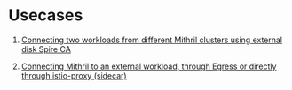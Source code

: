 # Usecases

1. [Connecting two workloads from different Mithril clusters using external disk Spire CA](https://hpe-my.sharepoint.com/:w:/p/alexandre_alvino/EWfvvyHlkfhLtoSRxNu2IFMBTh751hcvejO6oZmwHFQ8pw?e=uM34vG)

2. [Connecting Mithril to an external workload, through Egress or directly through istio-proxy (sidecar)](https://hpe-my.sharepoint.com/:w:/p/juliano_fantozzi/EfbHjLnmPfBJlpu8b4ZpjRQB4mbOGpSaUmO5z0Xf3X8Utg?e=uAd9d8)
